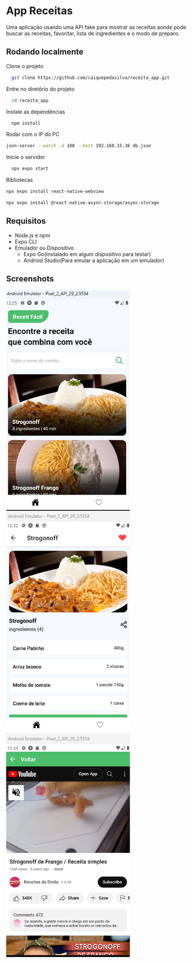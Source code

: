 
# App Receitas

Uma aplicação usando uma API fake para mostrar as receitas aonde pode buscar as receitas, favoritar, lista de ingredientes e o modo de preparo.


## Rodando localmente

Clone o projeto

```bash
  git clone https://github.com/caiquepedasilva/receita_app.git
```

Entre no diretório do projeto

```bash
  cd receita_app
```

Instale as dependências

```bash
  npm install
```

Rodar com o IP do PC
```bash
json-server --watch -d 180 --host 192.168.15.36 db.json
```

Inicie o servidor

```bash
  npx expo start
```

Bibliotecas
```bash
npx expo install react-native-webview
```

```bash
npx expo install @react-native-async-storage/async-storage
```

## Requisitos

- Node.js e npm
- Expo CLI
- Emulador ou Dispositivo
    - Expo Go(Instalado em algum dispositivo para testar)
    - Android Studio(Para emular a aplicação em um emulador)


## Screenshots

![App Screenshot](https://github.com/caiquepedasilva/receita_app/blob/main/assets/Tela%20principal.png)
![App Screenshot](https://github.com/caiquepedasilva/receita_app/blob/main/assets/Detalhe%20receita.png)
![App Screenshot](https://github.com/caiquepedasilva/receita_app/blob/main/assets/modo%20de%20preparo%20video.png)

